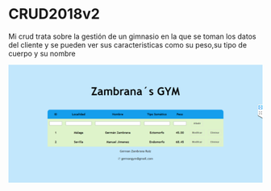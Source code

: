 # CRUD2018v2

Mi crud trata sobre la gestión de un gimnasio en la que se toman los datos del cliente y se pueden ver sus caracteristicas como su peso,su tipo de cuerpo y su nombre 

<img src="crud2018/4.PNG">
